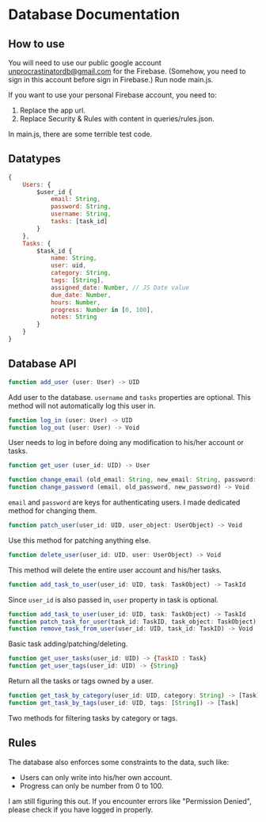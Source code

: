 # Database Documentation

## How to use

You will need to use our public google account unprocrastinatordb@gmail.com for the Firebase. (Somehow, you need to sign in this account before sign in Firebase.) Run node main.js.

If you want to use your personal Firebase account, you need to:

1.  Replace the app url.
2.  Replace Security & Rules with content in queries/rules.json.

In main.js, there are some terrible test code.

## Datatypes

``` javascript
{
    Users: {
        $user_id {
            email: String,
            password: String,
            username: String,
            tasks: [task_id]
        }
    },
    Tasks: {
        $task_id {
            name: String,
            user: uid,
            category: String,
            tags: [String],
            assigned_date: Number, // JS Date value
            due_date: Number,
            hours: Number,
            progress: Number in [0, 100],
            notes: String
        }
    }
}
```

## Database API

``` javascript
function add_user (user: User) -> UID
```

Add user to the database. `username` and `tasks` properties are optional. This method will not automatically log this user in.

``` javascript
function log_in (user: User) -> UID
function log_out (user: User) -> Void
```

User needs to log in before doing any modification to his/her account or tasks.

``` javascript
function get_user (user_id: UID) -> User
```

``` javascript
function change_email (old_email: String, new_email: String, password: String) -> Void
function change_password (email, old_password, new_password) -> Void
```
`email` and `password` are keys for authenticating users. I made dedicated method for changing them.

``` javascript
function patch_user(user_id: UID, user_object: UserObject) -> Void
```
Use this method for patching anything else.

``` javascript
function delete_user(user_id: UID, user: UserObject) -> Void
```

This method will delete the entire user account and his/her tasks.

``` javascript
function add_task_to_user(user_id: UID, task: TaskObject) -> TaskId
```

Since `user_id` is also passed in, `user` property in task is optional.

``` javascript
function add_task_to_user(user_id: UID, task: TaskObject) -> TaskId
function patch_task_for_user(task_id: TaskID, task_object: TaskObject) -> Void
function remove_task_from_user(user_id: UID, task_id: TaskID) -> Void
```
Basic task adding/patching/deleting.

``` javascript
function get_user_tasks(user_id: UID) -> {TaskID : Task}
function get_user_tags(user_id: UID) -> {String}
```
Return all the tasks or tags owned by a user.

``` javascript
function get_task_by_category(user_id: UID, category: String) -> [Task]
function get_task_by_tags(user_id: UID, tags: [String]) -> [Task]
```
Two methods for filtering tasks by category or tags.

## Rules

The database also enforces some constraints to the data, such like:
-   Users can only write into his/her own account.
-   Progress can only be number from 0 to 100.

I am still figuring this out. If you encounter errors like "Permission Denied", please check if you have logged in properly.
